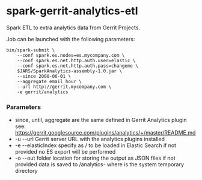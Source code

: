 # spark-gerrit-analytics-etl
Spark ETL to extra analytics data from Gerrit Projects.

Job can be launched with the following parameters:

```
bin/spark-submit \
    --conf spark.es.nodes=es.mycompany.com \
    --conf spark.es.net.http.auth.user=elastic \
    --conf spark.es.net.http.auth.pass=changeme \
    $JARS/SparkAnalytics-assembly-1.0.jar \
    --since 2000-06-01 \
    --aggregate email_hour \
    --url http://gerrit.mycompany.com \
    -e gerrit/analytics
```
### Parameters
- since, until, aggregate are the same defined in Gerrit Analytics plugin
    see: https://gerrit.googlesource.com/plugins/analytics/+/master/README.md
- -u --url Gerrit server URL with the analytics plugins installed
- -e --elasticIndex specify as <index>/<type> to be loaded in Elastic Search
    if not provided no ES export will be performed
- -o --out folder location for storing the output as JSON files
    if not provided data is saved to </tmp>/analytics-<NNNN> where </tmp> is
    the system temporary directory